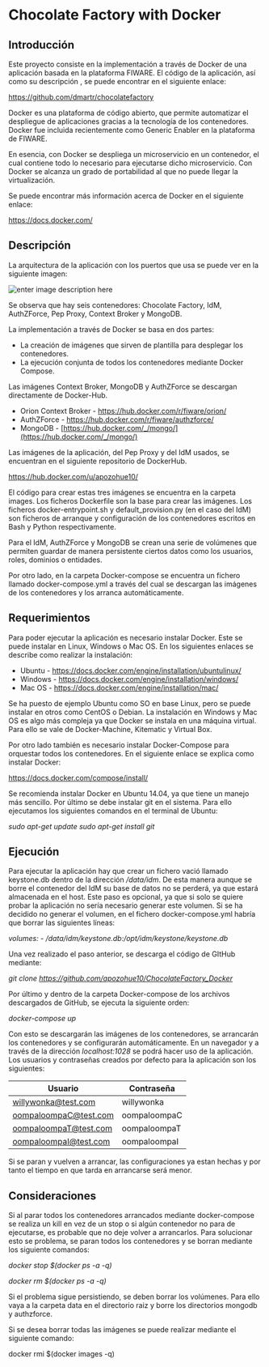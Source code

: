 Chocolate Factory with Docker
==========

Introducción
---------------
Este proyecto consiste en la implementación a través de Docker de una aplicación basada en la plataforma FIWARE. El código de la aplicación, así como su descripción , se puede encontrar en el siguiente enlace:

https://github.com/dmartr/chocolatefactory

Docker es una plataforma de código abierto, que permite automatizar el despliegue de
aplicaciones gracias a la tecnología de los contenedores. Docker fue incluida recientemente como Generic Enabler en la plataforma de FIWARE.

En esencia, con Docker se despliega un microservicio en un contenedor, el cual
contiene todo lo necesario para ejecutarse dicho microservicio. Con Docker se alcanza un grado de portabilidad al que no puede llegar la virtualización.

Se puede encontrar más información acerca de Docker en el siguiente enlace:

https://docs.docker.com/ 

Descripción
--------------
La arquitectura de la aplicación con los puertos que usa se puede ver en la siguiente imagen:

![enter image description here](https://lh3.googleusercontent.com/j6ynncFLWojmrqzLcaFxokq86ZXsNyZkvtRzQjv3u4KWUmgV74UYNFB4Hy1RH5fSi0rz=s0 "diagrama_general.png")

Se observa que hay seis contenedores: Chocolate Factory, IdM, AuthZForce, Pep Proxy, Context Broker y MongoDB. 

La implementación a través de Docker se basa en dos partes:

- La creación de imágenes que sirven de plantilla para desplegar los contenedores.
- La ejecución conjunta de todos los contenedores mediante Docker Compose.

Las imágenes Context Broker, MongoDB y AuthZForce se descargan directamente de Docker-Hub.

- Orion Context Broker - https://hub.docker.com/r/fiware/orion/
- AuthZForce - https://hub.docker.com/r/fiware/authzforce/
- MongoDB - [https://hub.docker.com/_/mongo/](https://hub.docker.com/_/mongo/)

Las imágenes de la aplicación, del Pep Proxy y del IdM usados, se encuentran en el siguiente repositorio de DockerHub.

https://hub.docker.com/u/apozohue10/

El código para crear estas tres imágenes se encuentra en la carpeta images. Los ficheros Dockerfile son la base para crear las imágenes. Los ficheros docker-entrypoint.sh y default_provision.py (en el caso del IdM) son ficheros de arranque y configuración de los contenedores escritos en Bash y Python respectivamente.

Para el IdM, AuthZForce y MongoDB se crean una serie de volúmenes que permiten guardar de manera persistente ciertos datos como los usuarios, roles, dominios o entidades.

Por otro lado, en la carpeta Docker-compose se encuentra un fichero llamado docker-compose.yml a través del cual se descargan las imágenes de los contenedores y los arranca automáticamente.

Requerimientos
-------------------
Para poder ejecutar la aplicación es necesario instalar Docker. Este se puede instalar en Linux, Windows o Mac OS. En los siguientes enlaces se describe como realizar la instalación:

- Ubuntu - https://docs.docker.com/engine/installation/ubuntulinux/
- Windows - https://docs.docker.com/engine/installation/windows/
- Mac OS - https://docs.docker.com/engine/installation/mac/

Se ha puesto de ejemplo Ubuntu como SO en base Linux, pero se puede instalar en otros como CentOS o Debian. La instalación en Windows y Mac OS es algo más compleja ya que Docker se instala en una máquina virtual. Para ello se vale de Docker-Machine, Kitematic y Virtual Box.

Por otro lado también es necesario instalar Docker-Compose para orquestar todos los contenedores. En el siguiente enlace se explica como instalar Docker:

https://docs.docker.com/compose/install/

Se recomienda instalar Docker en Ubuntu 14.04, ya que tiene un manejo más sencillo.
Por último se debe instalar git en el sistema. Para ello ejecutamos los siguientes comandos en el terminal de Ubuntu:

*sudo apt-get update*
*sudo apt-get install git*

Ejecución
---------------------------
Para ejecutar la aplicación hay que crear un fichero vació llamado keystone.db dentro de la dirección */data/idm*. De esta manera aunque se borre el contenedor del IdM su base de datos no se perderá, ya que estará almacenada en el host. Este paso es opcional, ya que si solo se quiere probar la aplicación no sería necesario generar este volumen. Si se ha decidido no generar el volumen, en el fichero docker-compose.yml habría que borrar las siguientes líneas:

*volumes:*
     *- /data/idm/keystone.db:/opt/idm/keystone/keystone.db*

Una vez realizado el paso anterior, se descarga el código de GItHub mediante:

*git clone https://github.com/apozohue10/ChocolateFactory_Docker*

Por último y dentro de la carpeta Docker-compose de los archivos descargados de GitHub, se ejecuta la siguiente orden:

*docker-compose up*

Con esto se descargarán las imágenes de los contenedores, se arrancarán los contenedores y se configurarán automáticamente. En un navegador y a través de la dirección *localhost:1028* se podrá hacer uso de la aplicación. Los usuarios y contraseñas creados por defecto para la aplicación son los siguientes:

Usuario     | Contraseña
--------    | --------
willywonka@test.com | willywonka
oompaloompaC@test.com    | oompaloompaC
oompaloompaT@test.com     | oompaloompaT
oompaloompaI@test.com     | oompaloompaI

Si se paran y vuelven a arrancar, las configuraciones ya estan hechas y por tanto el tiempo en que tarda en arrancarse será menor.

Consideraciones
-------------------
Si al parar todos los contenedores arrancados mediante docker-compose se realiza un kill en vez de un stop o si algún contenedor no para de ejecutarse, es probable que no deje volver a arrancarlos. Para solucionar esto se problema, se paran todos los contenedores y se borran mediante los siguiente comandos:

*docker stop $(docker ps -a -q)*

*docker rm $(docker ps -a -q)*

Si el problema sigue persistiendo, se deben borrar los volúmenes. Para ello vaya a la carpeta data en el directorio raiz y borre los directorios mongodb y authzforce.

Si se desea borrar todas las imágenes se puede realizar mediante el siguiente comando:

docker rmi $(docker images -q)

